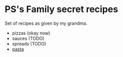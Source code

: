# PS's Family secret recipes

Set of recipes as given by my grandma.

* pizzas (okay now)
* sauces (TODO)
* spreads (TODO)
* [pasta](./pasta.md)
